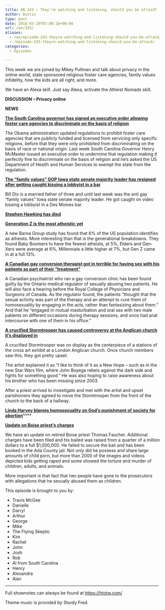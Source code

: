 ```yaml
---
title: AN 243 – They’re watching and listening, should you be afraid?
author: Dustin
type: post
date: 2018-03-20T07:00:16+00:00
url: /an/243/
aliases:
  - /an/episode-243-theyre-watching-and-listening-should-you-be-afraid/
  - /episode-243-theyre-watching-and-listening-should-you-be-afraid/
categories:
  - Episodes

---
```

<div id="buzzsprout-player-10552866"></div><script src="https://www.buzzsprout.com/1983601/10552866-episode-243-they-re-watching-and-listening-should-you-be-afraid.js?container_id=buzzsprout-player-10552866&player=small" type="text/javascript" charset="utf-8"></script>
  
This week we are joined by Mikey Pullman and talk about privacy in the online world, state sponsored religious foster care agencies, family values infidelity, how the kids are all right, and more.

<!--more-->

We have an Alexa skill. Just say Alexa, activate the Atheist Nomads skill.

**DISCUSSION &#8211; Privacy online**

**NEWS**

**<a href="https://www.postandcourier.com/politics/gov-henry-mcmaster-allows-foster-care-agencies-in-south-carolina/article_4ec95fd6-2700-11e8-8313-1b06c3f009a9.html" target="_blank" rel="noopener">The South Carolina governor has signed an executive order allowing foster care agencies to discriminate on the basis of religion</a>**

The Obama administration updated regulations to prohibit foster care agencies that are publicly funded and licensed from servicing only specific religions, before that they were only prohibited from discriminating on the basis of race or national origin. Last week South Carolina Governor Henry McMaster issued an executive order to undermine that regulation making it perfectly fine to discriminate on the basis of religion and he’s asked the US Department of Health and Human Services to exempt the state from the regulation.

**<a href="http://www.thenewcivilrightsmovement.com/873630/bill_dix_quits_top_anti_gay_family_values_lawmaker_caught_on_camera_kissing_lobbyist" target="_blank" rel="noopener">The &#8220;family values&#8221; GOP Iowa state senate majority leader has resigned after getting caught kissing a lobbyist in a bar</a>**

Bill Dix is a married father of three and until last week was the anti gay “family values” Iowa state senate majority leader. He got caught on video kissing a lobbyist in a Des Moines bar.

**<a href="http://www.bbc.com/news/uk-43396008?ns_mchannel=social&ns_campaign=bbc_breaking&ns_source=twitter&ns_linkname=news_central" target="_blank" rel="noopener">Stephen Hawking has died</a>**

**<a href="http://baylorlariat.com/2018/02/15/research-shows-generation-z-is-the-most-atheistic-yet/" target="_blank" rel="noopener">Generation Z is the most atheistic yet</a>**

A new Barna Group study has found that 6% of the US population identifies as atheists. More interesting than that is the generational breakdowns. They found Baby Boomers to have the fewest atheists, at 5%, Elders and Gen-Xers were average at 6%, Millennials a little higher at 7%, but Gen Z came in at a full 13%.

**<a href="https://www.rawstory.com/2018/03/gay-conversion-therapist-cured-male-patients-by-having-with-them-in-his-office/" target="_blank" rel="noopener">A Canadian gay conversion therapist got in terrible for having sex with his patients as part of their &#8220;treatment&#8221;</a>**

A Canadian psychiatrist who ran a gay conversion clinic has been found guilty by the Ontario medical regulator of sexually abusing two patients. He will also face a hearing before the Royal College of Physicians and Surgeons of Canada. As the regulator found, the patients “thought that the sexual activity was part of the therapy and an attempt to cure them of homosexuality by engaging in the acts, rather than fantasizing about them.” And that he “engaged in mutual masturbation and oral sex with two male patients on different occasions during therapy sessions, and once had anal intercourse with one of them in his office.”

**<a href="http://www.dailymail.co.uk/news/article-5497837/Crucified-Star-Wars-Stormtrooper-hangs-Anglican-church.html" target="_blank" rel="noopener">A crucified Stormtrooper has caused controversy at the Anglican church it’s displayed in</a>**

A crucified Stormtrooper was on display as the centerpiece of a stations of the cross art exhibit at a London Anglican church. Once church members saw this, they got pretty upset.

The artist explained it as “I like to think of it as a New Hope &#8211; such as in the new Star Wars film, where John Boyega rebels against the dark side and fights for something good.” He was also hoping to raise awareness about his brother who has been missing since 2003.

After a priest arrived to investigate and met with the artist and upset parishioners they agreed to move the Stormtrooper from the front of the church to the back of a hallway.

**<a href="http://www.rightwingwatch.org/post/linda-harvey-gay-people-engage-in-dead-end-degrading-passions/" target="_blank" rel="noopener">Linda Harvey blames homosexuality on God’s punishment of society for abortion</a>******

**<a href="http://criticschronicle.com/ex-priest-alleged-possessing-2000-child-rapetorture-images-videos-two-cases-child-abuse/" target="_blank" rel="noopener">Update on Boise priest’s charges</a>**

We have an update on retired Boise priest Thomas Faucher. Additional charges have been filed and his bailed was raised from a quarter of a million dollars to a full $1,000,000. He failed to secure the bail and has been booked in the Ada County jail. Not only did he possess and share large amounts of child porn, but more than 2000 of the images and videos depicted kids getting raped and some showed the torture and murder of children, adults, and animals.

More important is that fact that two people have gone to the prosecutors with allegations that he sexually abused them as children.

This episode is brought to you by:

* Travis McGee  
* Danielle  
* Darryl  
* Arthur  
* George  
* Mike  
* The Flying Skeptic  
* Kim  
* Rachel  
* John  
* Josh  
* Rob  
* Al from South Carolina  
* Henry  
* Alexandra  
* Alan

<hr width="500" />

Full shownotes can always be found at <https://htotw.com/>  

Theme music is provided by Sturdy Fred.